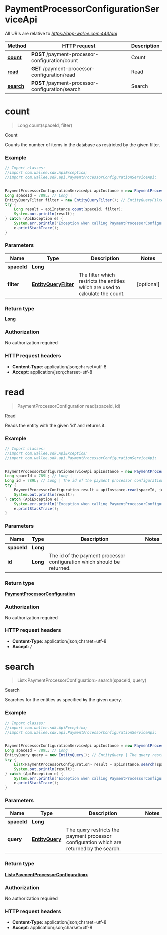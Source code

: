 # PaymentProcessorConfigurationServiceApi

All URIs are relative to *https://app-wallee.com:443/api*

Method | HTTP request | Description
------------- | ------------- | -------------
[**count**](PaymentProcessorConfigurationServiceApi.md#count) | **POST** /payment-processor-configuration/count | Count
[**read**](PaymentProcessorConfigurationServiceApi.md#read) | **GET** /payment-processor-configuration/read | Read
[**search**](PaymentProcessorConfigurationServiceApi.md#search) | **POST** /payment-processor-configuration/search | Search


<a name="count"></a>
# **count**
> Long count(spaceId, filter)

Count

Counts the number of items in the database as restricted by the given filter.

### Example
```java
// Import classes:
//import com.wallee.sdk.ApiException;
//import com.wallee.sdk.api.PaymentProcessorConfigurationServiceApi;


PaymentProcessorConfigurationServiceApi apiInstance = new PaymentProcessorConfigurationServiceApi();
Long spaceId = 789L; // Long | 
EntityQueryFilter filter = new EntityQueryFilter(); // EntityQueryFilter | The filter which restricts the entities which are used to calculate the count.
try {
    Long result = apiInstance.count(spaceId, filter);
    System.out.println(result);
} catch (ApiException e) {
    System.err.println("Exception when calling PaymentProcessorConfigurationServiceApi#count");
    e.printStackTrace();
}
```

### Parameters

Name | Type | Description  | Notes
------------- | ------------- | ------------- | -------------
 **spaceId** | **Long**|  |
 **filter** | [**EntityQueryFilter**](EntityQueryFilter.md)| The filter which restricts the entities which are used to calculate the count. | [optional]

### Return type

**Long**

### Authorization

No authorization required

### HTTP request headers

 - **Content-Type**: application/json;charset=utf-8
 - **Accept**: application/json;charset=utf-8

<a name="read"></a>
# **read**
> PaymentProcessorConfiguration read(spaceId, id)

Read

Reads the entity with the given &#39;id&#39; and returns it.

### Example
```java
// Import classes:
//import com.wallee.sdk.ApiException;
//import com.wallee.sdk.api.PaymentProcessorConfigurationServiceApi;


PaymentProcessorConfigurationServiceApi apiInstance = new PaymentProcessorConfigurationServiceApi();
Long spaceId = 789L; // Long | 
Long id = 789L; // Long | The id of the payment processor configuration which should be returned.
try {
    PaymentProcessorConfiguration result = apiInstance.read(spaceId, id);
    System.out.println(result);
} catch (ApiException e) {
    System.err.println("Exception when calling PaymentProcessorConfigurationServiceApi#read");
    e.printStackTrace();
}
```

### Parameters

Name | Type | Description  | Notes
------------- | ------------- | ------------- | -------------
 **spaceId** | **Long**|  |
 **id** | **Long**| The id of the payment processor configuration which should be returned. |

### Return type

[**PaymentProcessorConfiguration**](PaymentProcessorConfiguration.md)

### Authorization

No authorization required

### HTTP request headers

 - **Content-Type**: application/json;charset=utf-8
 - **Accept**: *_/_*

<a name="search"></a>
# **search**
> List&lt;PaymentProcessorConfiguration&gt; search(spaceId, query)

Search

Searches for the entities as specified by the given query.

### Example
```java
// Import classes:
//import com.wallee.sdk.ApiException;
//import com.wallee.sdk.api.PaymentProcessorConfigurationServiceApi;


PaymentProcessorConfigurationServiceApi apiInstance = new PaymentProcessorConfigurationServiceApi();
Long spaceId = 789L; // Long | 
EntityQuery query = new EntityQuery(); // EntityQuery | The query restricts the payment processor configuration which are returned by the search.
try {
    List<PaymentProcessorConfiguration> result = apiInstance.search(spaceId, query);
    System.out.println(result);
} catch (ApiException e) {
    System.err.println("Exception when calling PaymentProcessorConfigurationServiceApi#search");
    e.printStackTrace();
}
```

### Parameters

Name | Type | Description  | Notes
------------- | ------------- | ------------- | -------------
 **spaceId** | **Long**|  |
 **query** | [**EntityQuery**](EntityQuery.md)| The query restricts the payment processor configuration which are returned by the search. |

### Return type

[**List&lt;PaymentProcessorConfiguration&gt;**](PaymentProcessorConfiguration.md)

### Authorization

No authorization required

### HTTP request headers

 - **Content-Type**: application/json;charset=utf-8
 - **Accept**: application/json;charset=utf-8

